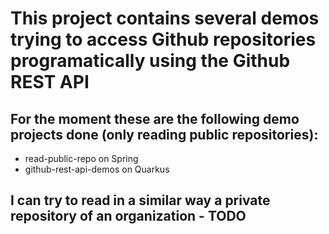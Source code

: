# This project contains several demos trying to access Github repositories programatically using the Github REST API

## For the moment these are the following demo projects done (only reading public repositories):
* read-public-repo   on Spring
* github-rest-api-demos  on Quarkus


## I can try to read in a similar way a private repository of an organization - TODO
